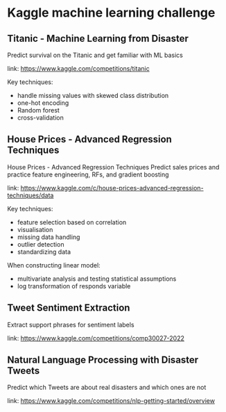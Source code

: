 # Kaggle machine learning challenge
## Titanic - Machine Learning from Disaster
Predict survival on the Titanic and get familiar with ML basics

link: https://www.kaggle.com/competitions/titanic

Key techniques:
- handle missing values with skewed class distribution
- one-hot encoding
- Random forest
- cross-validation

## House Prices - Advanced Regression Techniques
House Prices - Advanced Regression Techniques Predict sales prices and practice feature engineering, RFs, and gradient boosting

link: https://www.kaggle.com/c/house-prices-advanced-regression-techniques/data 

Key techniques:
- feature selection based on correlation
- visualisation
- missing data handling
- outlier detection
- standardizing data

When constructing linear model:
- multivariate analysis and testing statistical assumptions
- log transformation of responds variable


## Tweet Sentiment Extraction
Extract support phrases for sentiment labels

link: https://www.kaggle.com/competitions/comp30027-2022


## Natural Language Processing with Disaster Tweets
Predict which Tweets are about real disasters and which ones are not

link: https://www.kaggle.com/competitions/nlp-getting-started/overview
